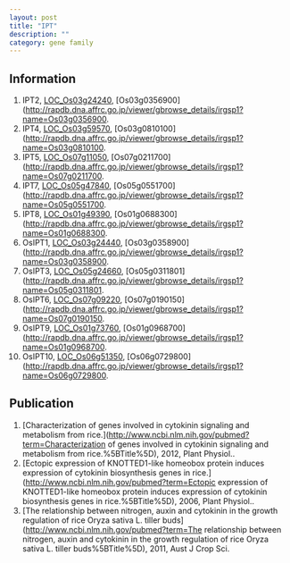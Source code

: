 ```yaml
---
layout: post
title: "IPT"
description: ""
category: gene family
---
```


## Information
1. IPT2, [LOC_Os03g24240](http://rice.plantbiology.msu.edu/cgi-bin/ORF_infopage.cgi?orf=LOC_Os03g24240), [Os03g0356900](http://rapdb.dna.affrc.go.jp/viewer/gbrowse_details/irgsp1?name=Os03g0356900.
2. IPT4, [LOC_Os03g59570](http://rice.plantbiology.msu.edu/cgi-bin/ORF_infopage.cgi?orf=LOC_Os03g59570), [Os03g0810100](http://rapdb.dna.affrc.go.jp/viewer/gbrowse_details/irgsp1?name=Os03g0810100.
3. IPT5, [LOC_Os07g11050](http://rice.plantbiology.msu.edu/cgi-bin/ORF_infopage.cgi?orf=LOC_Os07g11050), [Os07g0211700](http://rapdb.dna.affrc.go.jp/viewer/gbrowse_details/irgsp1?name=Os07g0211700.
4. IPT7, [LOC_Os05g47840](http://rice.plantbiology.msu.edu/cgi-bin/ORF_infopage.cgi?orf=LOC_Os05g47840), [Os05g0551700](http://rapdb.dna.affrc.go.jp/viewer/gbrowse_details/irgsp1?name=Os05g0551700.
5. IPT8, [LOC_Os01g49390](http://rice.plantbiology.msu.edu/cgi-bin/ORF_infopage.cgi?orf=LOC_Os01g49390), [Os01g0688300](http://rapdb.dna.affrc.go.jp/viewer/gbrowse_details/irgsp1?name=Os01g0688300.
6. OsIPT1, [LOC_Os03g24440](http://rice.plantbiology.msu.edu/cgi-bin/ORF_infopage.cgi?orf=LOC_Os03g24440), [Os03g0358900](http://rapdb.dna.affrc.go.jp/viewer/gbrowse_details/irgsp1?name=Os03g0358900.
7. OsIPT3, [LOC_Os05g24660](http://rice.plantbiology.msu.edu/cgi-bin/ORF_infopage.cgi?orf=LOC_Os05g24660), [Os05g0311801](http://rapdb.dna.affrc.go.jp/viewer/gbrowse_details/irgsp1?name=Os05g0311801.
8. OsIPT6, [LOC_Os07g09220](http://rice.plantbiology.msu.edu/cgi-bin/ORF_infopage.cgi?orf=LOC_Os07g09220), [Os07g0190150](http://rapdb.dna.affrc.go.jp/viewer/gbrowse_details/irgsp1?name=Os07g0190150.
9. OsIPT9, [LOC_Os01g73760](http://rice.plantbiology.msu.edu/cgi-bin/ORF_infopage.cgi?orf=LOC_Os01g73760), [Os01g0968700](http://rapdb.dna.affrc.go.jp/viewer/gbrowse_details/irgsp1?name=Os01g0968700.
10. OsIPT10, [LOC_Os06g51350](http://rice.plantbiology.msu.edu/cgi-bin/ORF_infopage.cgi?orf=LOC_Os06g51350), [Os06g0729800](http://rapdb.dna.affrc.go.jp/viewer/gbrowse_details/irgsp1?name=Os06g0729800.

## Publication
1. [Characterization of genes involved in cytokinin signaling and metabolism from rice.](http://www.ncbi.nlm.nih.gov/pubmed?term=Characterization of genes involved in cytokinin signaling and metabolism from rice.%5BTitle%5D), 2012, Plant Physiol..
2. [Ectopic expression of KNOTTED1-like homeobox protein induces expression of cytokinin biosynthesis genes in rice.](http://www.ncbi.nlm.nih.gov/pubmed?term=Ectopic expression of KNOTTED1-like homeobox protein induces expression of cytokinin biosynthesis genes in rice.%5BTitle%5D), 2006, Plant Physiol..
3. [The relationship between nitrogen, auxin and cytokinin in the growth regulation of rice Oryza sativa L. tiller buds](http://www.ncbi.nlm.nih.gov/pubmed?term=The relationship between nitrogen, auxin and cytokinin in the growth regulation of rice Oryza sativa L. tiller buds%5BTitle%5D), 2011, Aust J Crop Sci.


